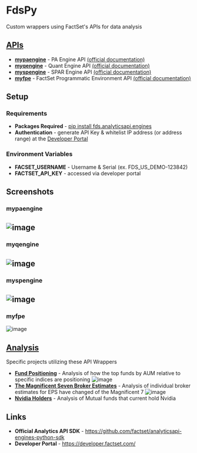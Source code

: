 # FdsPy
Custom wrappers using FactSet's APIs for data analysis

## [APIs](https://github.com/nurciuoli/FdsPy/tree/main/apis)
-  [__mypaengine__](https://github.com/nurciuoli/FdsPy/tree/main/apis/pa) - PA Engine API [(official documentation)](https://developer.factset.com/api-catalog/pa-engine-api)
-  [__myqengine__](https://github.com/nurciuoli/FdsPy/tree/main/apis/qe) - Quant Engine API [(official documentation)](https://developer.factset.com/api-catalog/quant-engine-api)
-  [__myspengine__](https://github.com/nurciuoli/FdsPy/tree/main/apis/spar) - SPAR Engine API [(official documentation)](https://developer.factset.com/api-catalog/spar-engine-api)
-  [__myfpe__](https://github.com/nurciuoli/FdsPy/tree/main/apis/fpe) - FactSet Programmatic Environment API [(official documentation)](https://developer.factset.com/api-catalog/factset-programmatic-environment-api)

## Setup
### Requirements
- __Packages Required__ - [pip install fds.analyticsapi.engines](https://pypi.org/project/fds.analyticsapi.engines/)
- __Authentication__ - generate API Key & whitelist IP address (or address range) at the [Developer Portal](https://developer.factset.com/)
### Environment Variables
- __FACSET_USERNAME__ - Username & Serial (ex. FDS_US_DEMO-123842)
- __FACTSET_API_KEY__ - accessed via developer portal

## Screenshots
### mypaengine
![image](https://github.com/nurciuoli/FdsPy/assets/57609455/8aee2651-fec8-4d94-9ba5-d15a58d0a231)
-----------------
### myqengine
![image](https://github.com/nurciuoli/FdsPy/assets/57609455/59f974f0-7ead-42c5-9d06-fdb55b1789ee)
-----------------
### myspengine
![image](https://github.com/nurciuoli/FdsPy/assets/57609455/08b69ef9-ad23-49da-b3b2-4e1284de299e)
------------------
### myfpe
![image](https://github.com/nurciuoli/FdsPy/assets/57609455/96ef46aa-96b1-4fde-9765-588cf97d4198)

## [Analysis](https://github.com/nurciuoli/MyProjects/tree/main)
Specific projects utilizing these API Wrappers
- [__Fund Positioning__](https://github.com/nurciuoli/FdsPy/tree/main/analysis/Top%20Fund%20Positioning) - Analysis of how the top funds by AUM relative to specific indices are positioning
![image](https://github.com/nurciuoli/FdsPy/assets/57609455/62541bf7-0494-4d49-8d1c-0a652f109d37)
- [__The Magnificent Seven Broker Estimates__](https://github.com/nurciuoli/FdsPy/tree/main/analysis/Broker%20Estimates) - Analysis of individual broker estimates for EPS have changed of the Magnificent 7
![image](https://github.com/nurciuoli/FdsPy/assets/57609455/bd4bc743-d0d3-448b-acf5-f499065a630e)
- [__Nvidia Holders__](https://github.com/nurciuoli/FdsPy/tree/main/analysis/Nvidia%20Holder%20Analysis) - Analysis of Mutual funds that current hold Nvidia



## Links
- __Official Analytics API SDK__ - https://github.com/factset/analyticsapi-engines-python-sdk
- __Developer Portal__ - https://developer.factset.com/
